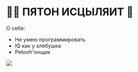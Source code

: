 <h1>🙏🏿 ПЯТОН ИСЦЫЛЯИТ 🐔</h1>
<p>О себе:</p>
<ul>
<li>Не умею программировать</li>
<li>IQ как у хлебушка</li>
<li>Petooh'онщик</li>
</ul>
<img src="https://media.discordapp.net/attachments/1008847375713960066/1008847952850210826/emojibest_com_AnimatedSticker.gif">
